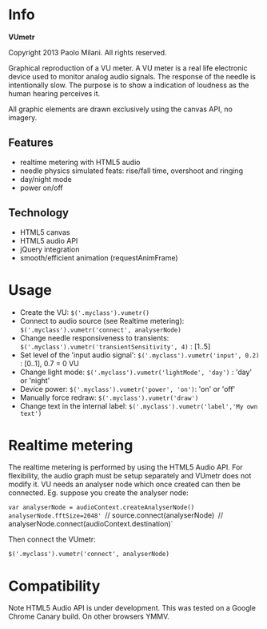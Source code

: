Info
====

**VUmetr**

Copyright 2013 Paolo Milani. All rights reserved.

Graphical reproduction of a VU meter.
A VU meter is a real life electronic device used to monitor analog audio signals.
The response of the needle is intentionally slow. The purpose is to show a indication of loudness 
as the human hearing perceives it.

All graphic elements are drawn exclusively using the canvas API, no imagery.

## Features ##
 - realtime metering with HTML5 audio
 - needle physics simulated feats: rise/fall time, overshoot and ringing
 - day/night mode
 - power on/off

## Technology ##
 - HTML5 canvas
 - HTML5 audio API
 - jQuery integration
 - smooth/efficient animation (requestAnimFrame)

Usage
=====

- Create the VU: `$('.myclass').vumetr()`
- Connect to audio source (see Realtime metering): `$('.myclass').vumetr('connect', analyserNode)`
- Change needle responsiveness to transients: `$('.myclass').vumetr('transientSensitivity', 4)` : [1..5]
- Set level of the 'input audio signal': `$('.myclass').vumetr('input', 0.2)` : [0..1], 0.7 = 0 VU
- Change light mode: `$('.myclass').vumetr('lightMode', 'day')` : 'day' or 'night'
- Device power: `$('.myclass').vumetr('power', 'on')`: 'on' or 'off'
- Manually force redraw: `$('.myclass').vumetr('draw')`
- Change text in the internal label: `$('.myclass').vumetr('label','My own text')`
 
Realtime metering
=================

The realtime metering is performed by using the HTML5 Audio API.
For flexibility, the audio graph must be setup separately and VUmetr does not modify it.
VU needs an analyser node which once created can then be connected.
Eg. suppose you create the analyser node:

`var analyserNode = audioContext.createAnalyserNode()`
`analyserNode.fftSize=2048'
`// source.connect(analyserNode)`
`// analyserNode.connect(audioContext.destination)`

Then connect the VUmetr:

`$('.myclass').vumetr('connect', analyserNode)`

Compatibility
=============
Note HTML5 Audio API is under development.
This was tested on a Google Chrome Canary build.
On other browsers YMMV.
